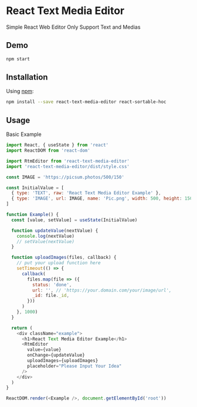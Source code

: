 # React Text Media Editor

Simple React Web Editor Only Support Text and Medias

## Demo

```sh
npm start
```

## Installation

Using [npm](https://www.npmjs.com/package/react-text-media-editor):

```sh
npm install --save react-text-media-editor react-sortable-hoc
```

## Usage

Basic Example

```js
import React, { useState } from 'react'
import ReactDOM from 'react-dom'

import RtmEditor from 'react-text-media-editor'
import 'react-text-media-editor/dist/style.css'

const IMAGE = 'https://picsum.photos/500/150'

const InitialValue = [
  { type: 'TEXT', raw: 'React Text Media Editor Example' },
  { type: 'IMAGE', url: IMAGE, name: 'Pic.png', width: 500, height: 150 },
]

function Example() {
  const [value, setValue] = useState(InitialValue)

  function updateValue(nextValue) {
    console.log(nextValue)
    // setValue(nextValue)
  }

  function uploadImages(files, callback) {
    // put your upload function here
    setTimeout(() => {
      callback(
        files.map(file => ({
          status: 'done',
          url: '', // 'https://your.domain.com/your/image/url',
          _id: file._id,
        }))
      )
    }, 1000)
  }

  return (
    <div className="example">
      <h1>React Text Media Editor Example</h1>
      <RtmEditor
        value={value}
        onChange={updateValue}
        uploadImages={uploadImages}
        placeholder="Please Input Your Idea"
      />
    </div>
  )
}

ReactDOM.render(<Example />, document.getElementById('root'))
```
